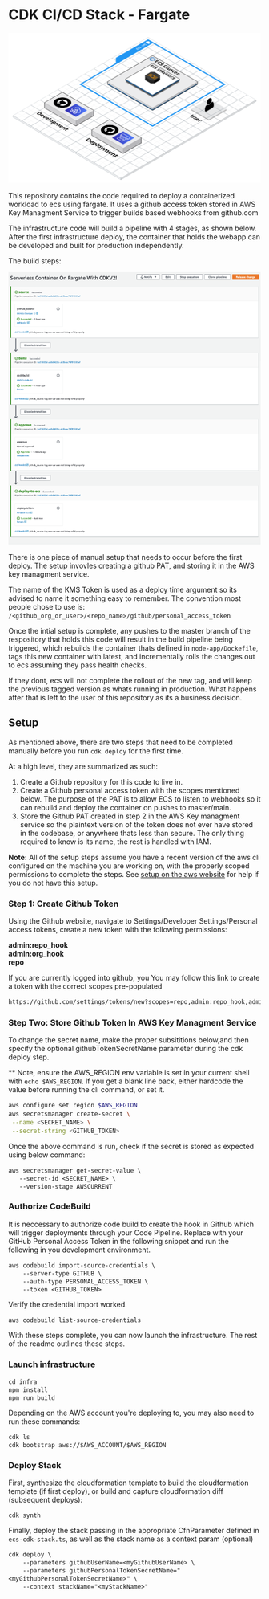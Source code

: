 # CDK CI/CD Stack - Fargate


![diagram simple](./assets/diagram_simple.png)

This repository contains the code required to deploy a containerized workload to ecs using fargate. It uses a github access token stored in AWS Key Managment Service to trigger builds based webhooks from github.com


The infrastructure code will build a pipeline with 4 stages, as shown below. After the first infrastructure deploy, the container that holds the webapp can be developed and built for production independently.

The build steps:

![diagram simple](./assets/workflow.png)


There is one piece of manual setup that needs to occur before the first deploy. The setup invovles creating a github PAT, and storing it in the AWS key managment service. 

The name of the KMS Token is used as a deploy time argument so its advised to name it something easy to remember. The convention most people chose to use is: `/<github_org_or_user>/<repo_name>/github/personal_access_token`

Once the intial setup is complete, any pushes to the master branch of the respository that holds this code will result in the build pipeline being triggered, which rebuilds the container thats defined in `node-app/Dockefile`, tags this new container with latest, and incrementally rolls the changes out to ecs assuming they pass health checks. 

If they dont, ecs will not complete the rollout of the new tag, and will keep the previous tagged version as whats running in production. What happens after that is left to the user of this repository as its a business decision. 

## Setup

As mentioned above, there are two steps that need to be completed manually before you run `cdk deploy` for the first time. 

At a high level, they are summarized as such:

1. Create a Github repository for this code to live in. 
2. Create a Github personal access token with the scopes mentioned below. The purpose of the PAT is to allow ECS to listen to webhooks so it can rebuild and deploy the container on pushes to master/main. 
3. Store the Github PAT created in step 2 in the AWS Key managment service so the plaintext version of the token does not ever have stored in the codebase, or anywhere thats less than secure. The only thing required to know is its name, the rest is handled with IAM. 

**Note:** All of the setup steps assume you have a recent version of the aws cli configured on the machine you are working on, with the properly scoped permissions to complete the steps. See [setup on the aws website](https://docs.aws.amazon.com/cli/latest/userguide/getting-started-install.html) for help if you do not have this setup. 

### Step 1: Create Github Token

Using the Github website, navigate to Settings/Developer Settings/Personal access tokens, create a new token with the following permissions:


**admin:repo_hook**   
**admin:org_hook**   
**repo**  

If you are currently logged into github, you You may follow this link to create a token with the correct scopes pre-populated
```bash
https://github.com/settings/tokens/new?scopes=repo,admin:repo_hook,admin:org_hook&description=cdk-cistack
```

### Step Two: Store Github Token In AWS Key Managment Service
To change the secret name, make the proper subsititions below,and then specify the optional githubTokenSecretName parameter during the cdk deploy step.

** Note, ensure the AWS_REGION env variable is set in your current shell with `echo $AWS_REGION`. If you get a blank line back, either hardcode the value before running the cli command, or set it. 

```bash
aws configure set region $AWS_REGION
aws secretsmanager create-secret \
 --name <SECRET_NAME> \
 --secret-string <GITHUB_TOKEN>
 ```

Once the above command is run, check if the secret is stored as expected using below command:


 ```
 aws secretsmanager get-secret-value \
    --secret-id <SECRET_NAME> \
    --version-stage AWSCURRENT
```

### Authorize CodeBuild
It is neccessary to authorize code build to create the hook in Github which will trigger deployments through your Code Pipeline. Replace with your GitHub Personal Access Token in the following snippet and run the following in you development environment.

``` 
aws codebuild import-source-credentials \
    --server-type GITHUB \
    --auth-type PERSONAL_ACCESS_TOKEN \
    --token <GITHUB_TOKEN>
```
Verify the credential import worked.

```
aws codebuild list-source-credentials 
```

With these steps complete, you can now launch the infrastructure. The rest of the readme outlines these steps. 

### Launch infrastructure 
```
cd infra
npm install
npm run build
```

Depending on the AWS account you're deploying to, you may also need to run these commands:
```
cdk ls
cdk bootstrap aws://$AWS_ACCOUNT/$AWS_REGION
```

### Deploy Stack

First, synthesize the cloudformation template to build the cloudformation template (if first deploy), or build and capture cloudformation diff (subsequent deploys):

```
cdk synth
``` 

Finally, deploy the stack passing in the appropriate CfnParameter defined in `ecs-cdk-stack.ts`, as well as the stack name as a context param (optional)

```
cdk deploy \
    --parameters githubUserName=<myGithubUserName> \
    --parameters githubPersonalTokenSecretName="<myGithubPersonalTokenSecretName>" \
    --context stackName="<myStackName>"
```